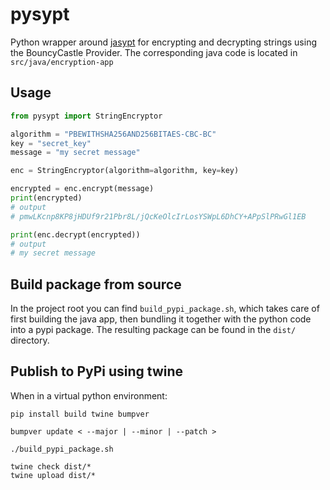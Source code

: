 # pysypt

Python wrapper around [jasypt](http://www.jasypt.org/) for encrypting and decrypting strings using the BouncyCastle
Provider. The corresponding java code is located in `src/java/encryption-app`

## Usage

```python
from pysypt import StringEncryptor

algorithm = "PBEWITHSHA256AND256BITAES-CBC-BC"
key = "secret_key"
message = "my secret message"

enc = StringEncryptor(algorithm=algorithm, key=key)

encrypted = enc.encrypt(message)
print(encrypted)
# output
# pmwLKcnp8KP8jHDUf9r21Pbr8L/jQcKeOlcIrLosYSWpL6DhCY+APpSlPRwGl1EB

print(enc.decrypt(encrypted))
# output
# my secret message
```

## Build package from source

In the project root you can find `build_pypi_package.sh`, which takes care of first building the java app, then bundling
it together with the python code into a pypi package. The resulting package can be found in the `dist/` directory.

## Publish to PyPi using twine

When in a virtual python environment:

```shell
pip install build twine bumpver

bumpver update < --major | --minor | --patch >

./build_pypi_package.sh

twine check dist/*
twine upload dist/*
```